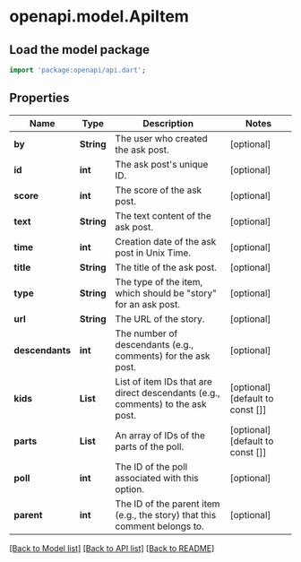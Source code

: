# openapi.model.ApiItem

## Load the model package
```dart
import 'package:openapi/api.dart';
```

## Properties
Name | Type | Description | Notes
------------ | ------------- | ------------- | -------------
**by** | **String** | The user who created the ask post. | [optional] 
**id** | **int** | The ask post's unique ID. | [optional] 
**score** | **int** | The score of the ask post. | [optional] 
**text** | **String** | The text content of the ask post. | [optional] 
**time** | **int** | Creation date of the ask post in Unix Time. | [optional] 
**title** | **String** | The title of the ask post. | [optional] 
**type** | **String** | The type of the item, which should be \"story\" for an ask post. | [optional] 
**url** | **String** | The URL of the story. | [optional] 
**descendants** | **int** | The number of descendants (e.g., comments) for the ask post. | [optional] 
**kids** | **List<int>** | List of item IDs that are direct descendants (e.g., comments) to the ask post. | [optional] [default to const []]
**parts** | **List<int>** | An array of IDs of the parts of the poll. | [optional] [default to const []]
**poll** | **int** | The ID of the poll associated with this option. | [optional] 
**parent** | **int** | The ID of the parent item (e.g., the story) that this comment belongs to. | [optional] 

[[Back to Model list]](../README.md#documentation-for-models) [[Back to API list]](../README.md#documentation-for-api-endpoints) [[Back to README]](../README.md)


